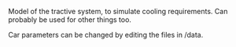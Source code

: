 Model of the tractive system, to simulate cooling requirements. Can probably be used for other things too.

Car parameters can be changed by editing the files in /data.
